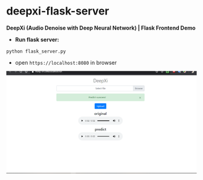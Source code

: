# deepxi-flask-server
**DeepXi (Audio Denoise with Deep Neural Network) | Flask Frontend Demo**  
+ **Run flask server:**  
```
python flask_server.py  
```
+ open `https://localhost:8080` in browser
  
![upload file to Flask server and get response](demo.PNG)
